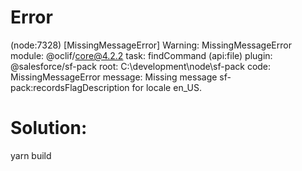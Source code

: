 # Error
(node:7328) [MissingMessageError] Warning: MissingMessageError
module: @oclif/core@4.2.2
task: findCommand (api:file)
plugin: @salesforce/sf-pack
root: C:\development\node\sf-pack
code: MissingMessageError
message: Missing message sf-pack:recordsFlagDescription for locale en_US.

# Solution: 
yarn build
